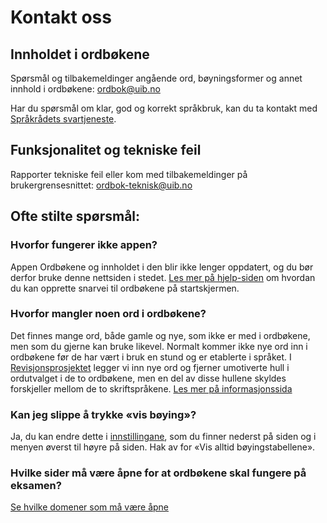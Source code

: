 # Kontakt oss
## Innholdet i ordbøkene
Spørsmål og tilbakemeldinger angående ord, bøyningsformer og annet innhold i ordbøkene: [ordbok@uib.no](mailto:ordbok@uib.no)

Har du spørsmål om klar, god og korrekt språkbruk, kan du ta kontakt med [Språkrådets svartjeneste](mailto:sporsmal@sprakradet.no).

## Funksjonalitet og tekniske feil
Rapporter tekniske feil eller kom med tilbakemeldinger på brukergrensesnittet: [ordbok-teknisk@uib.no](mailto:ordbok-teknisk@uib.no)

## Ofte stilte spørsmål:

### Hvorfor fungerer ikke appen?
Appen Ordbøkene og innholdet i den blir ikke lenger oppdatert, og du bør derfor bruke denne nettsiden i stedet. [Les mer på hjelp-siden](/nob/help/missing-word) om hvordan du kan opprette snarvei til ordbøkene på startskjermen.

### Hvorfor mangler noen ord i ordbøkene?
Det finnes mange ord, både gamle og nye, som ikke er med i ordbøkene, men som du gjerne kan bruke likevel. Normalt kommer ikke nye ord inn i ordbøkene før de har vært i bruk en stund og er etablerte i språket. I [Revisjonsprosjektet](/nob/about/revision-project) legger vi inn nye ord og fjerner umotiverte hull i ordutvalget i de to ordbøkene, men en del av disse hullene skyldes forskjeller mellom de to skriftspråkene. [Les mer på informasjonssida](/nob/missing-word)

### Kan jeg slippe å trykke  «vis bøying»?
Ja, du kan endre dette i [innstillingane](/nob/settings), som du finner nederst på siden og i menyen øverst til høyre på siden. Hak av for «Vis alltid bøyingstabellene».

### Hvilke sider må være åpne for at ordbøkene skal fungere på eksamen?
[Se hvilke domener som må være åpne](/nob/help/school)
